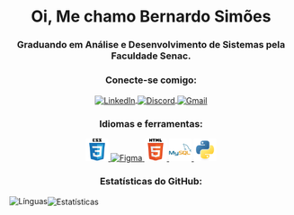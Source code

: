 <h1 align="center">Oi, Me chamo Bernardo Simões</h1>
<h3 align="center">Graduando em Análise e Desenvolvimento de Sistemas pela Faculdade Senac.</h3>




<h3 align="center">Conecte-se comigo:</h3>
<p align="center">
    <a href="https://www.linkedin.com/in/bernardo-simões-728002210" target="blank">
        <img align="center" src="https://raw.githubusercontent.com/rahuldkjain/github-profile-readme-generator/master/src/images/icons/Social/linked-in-alt.svg" alt="LinkedIn" height="30" width="40" />
    </a>
    <a href="https://discord.gg/b3rnardo_15" target="blank">
        <img align="center" src="https://raw.githubusercontent.com/rahuldkjain/github-profile-readme-generator/master/src/images/icons/Social/discord.svg" alt="Discord" height="30" width="40" />
    </a>
    <a href="mailto:bernardo0simoes@gmail.com" target="blank">
        <img align="center" src="https://img.icons8.com/color/48/000000/gmail-new.png" alt="Gmail" height="30" width="40" />
    </a>
</p>

<h3 align="center">Idiomas e ferramentas:</h3>
<p align="center">
    <a href="https://www.w3schools.com/css/" target="_blank" rel="noreferrer">
        <img src="https://raw.githubusercontent.com/devicons/devicon/master/icons/css3/css3-original-wordmark.svg" alt="CSS3" width="40" height="40" />
    </a>
    <a href="https://www.figma.com/" target="_blank" rel="noreferrer">
        <img src="https://www.vectorlogo.zone/logos/figma/figma-icon.svg" alt="Figma" width="40" height="40" />
    </a>
    <a href="https://www.w3.org/html/" target="_blank" rel="noreferrer">
        <img src="https://raw.githubusercontent.com/devicons/devicon/master/icons/html5/html5-original-wordmark.svg" alt="HTML5" width="40" height="40" />
    </a>
    <a href="https://www.mysql.com/" target="_blank" rel="noreferrer">
        <img src="https://raw.githubusercontent.com/devicons/devicon/master/icons/mysql/mysql-original-wordmark.svg" alt="MySQL" width="40" height="40" />
    </a>
    <a href="https://www.python.org" target="_blank" rel="noreferrer">
        <img src="https://raw.githubusercontent.com/devicons/devicon/master/icons/python/python-original.svg" alt="Python" width="40" height="40" />
    </a>
</p>

<h3 align="center">Estatísticas do GitHub:</h3>
<p>
    <img align="left" src="https://github-readme-stats.vercel.app/api/top-langs?username=b3rnardo15&show_icons=true&locale=en&layout=compact&bg_color=000000&title_color=FFFFFF&text_color=FFFFFF&icon_color=FFFFFF&border_color=FFFFFF" alt="Línguas" />
</p>
<p>
    <img align="center" src="https://github-readme-stats.vercel.app/api?username=b3rnardo15&show_icons=true&locale=en&bg_color=000000&title_color=FFFFFF&text_color=FFFFFF&icon_color=FFFFFF&border_color=FFFFFF" alt="Estatísticas" />
</p>

